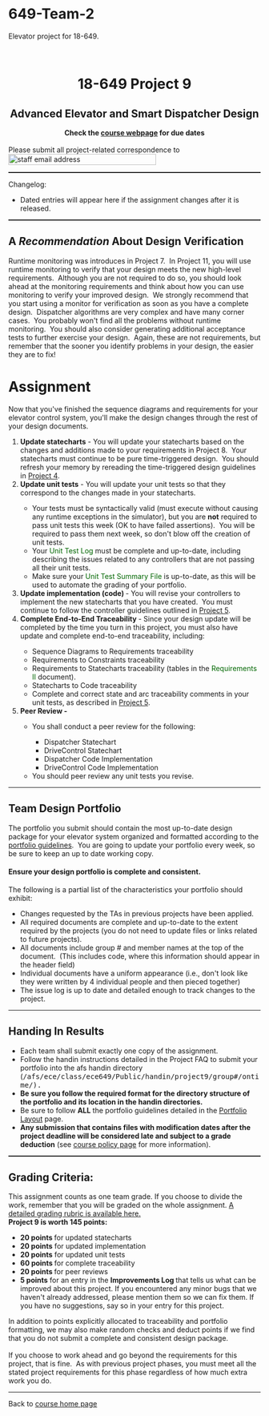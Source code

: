 649-Team-2
==========

Elevator project for 18-649.

<html>
<body>
<br>
<center>
  <h1> 18-649 Project 9</h1>
  </center>
  <div style="text-align: center;">
  </div>
  <center>
  <div style="text-align: left;">
  <div style="text-align: center;">
  <h2><b>Advanced Elevator and Smart Dispatcher Design</b></h2>
  <span style="font-weight: bold;">Check the <a
   href="http://www.ece.cmu.edu/%7Eece649/">course webpage</a> for due
  dates</span><br>
  <span style="font-weight: bold;"></span><br>
  </div>
  <span style="font-weight: bold;"></span>Please submit all
  project-related correspondence to&nbsp;<img
   style="width: 295px; height: 22px;" alt="staff email address"
   src="../e-mail_addr.gif"><br>
  </div>
  </center>
  </center>
  <hr style="width: 100%; height: 2px;">Changelog:<br>
  <ul>
  </ul>
  <ul>
    <li>Dated entries will appear here if the assignment changes after it
  is released. </li>
  </ul>
  <ul>
  </ul>
  <hr style="width: 100%; height: 2px;">
  <h2>A <span style="font-style: italic;">Recommendation </span>About
  Design Verification</h2>
  Runtime monitoring was introduces in Project 7.&nbsp; In Project 11,
  you
  will use runtime monitoring to verify that your design meets the new
  high-level requirements.&nbsp; Although you are not required to do so,
  you
  should look ahead at the monitoring requirements and think about how
  you can use monitoring to verify your improved design.&nbsp; We
  strongly
  recommend that you start using a monitor for verification as soon as
  you have a complete design.&nbsp; Dispatcher algorithms are very
  complex and
  have many corner cases.&nbsp; You probably won't find all the problems
  without runtime monitoring.&nbsp; You should also consider generating
  additional acceptance tests to further exercise your design.&nbsp;
  Again,
  these are not requirements, but remember that the sooner you identify
  problems in your design, the easier they are to fix!<br>
  <h1>Assignment</h1>
  Now that you've finished the
  sequence diagrams and requirements for your elevator
  control
  system, you'll make the design changes through the rest of your design
  documents.<br>
  <ol>
    <li><span style="font-weight: bold;">Update statecharts</span> - You
  will update your statecharts based on
  the changes and additions made to your requirements in Project 8.&nbsp;
  Your statecharts must continue to be pure time-triggered design.&nbsp;
  You should refresh your memory by rereading the time-triggered design
  guidelines in <a href="../proj4/index.html">Project 4</a>.</li>
    <li><span style="font-weight: bold;">Update unit tests</span> - You
  will update your unit tests so that they
  correspond to the changes made in your statecharts.&nbsp; <br>
    </li>
    <ul>
      <li>Your tests must be syntactically valid (must execute without
  causing any runtime exceptions in the simulator), but you are <span
   style="font-weight: bold;">not</span> required to pass unit tests this
  week (OK to have failed assertions).&nbsp; You will be required to pass
  them next week, so don't blow
  off the creation of unit tests.&nbsp;&nbsp;</li>
      <li>Your <span style="color: rgb(0, 102, 0);">Unit Test Log</span>
  must be complete and up-to-date, including describing the issues
  related to any controllers that are not passing all their unit tests.<br>
      </li>
      <li>Make sure your <span style="color: rgb(0, 102, 0);">Unit Test
  Summary File</span> is up-to-date, as this will be used to automate the
  grading of your portfolio.<br>
      </li>
    </ul>
    <li><span style="font-weight: bold;">Update implementation (code) </span>-
  You will revise your controllers to implement the new statecharts that
  you have created.&nbsp; You must continue to follow the controller guidelines
  outlined in <a href="../proj5/index.html">Project 5</a>.</li>
    <li><span style="font-weight: bold;">Complete End-to-End Traceability
      </span>- Since your design update will be completed by the
  time you turn in this project, you must also have update and complete
  end-to-end traceability, including:</li>
    <ul>
      <li>Sequence Diagrams to Requirements traceability</li>
      <li>Requirements to Constraints traceability</li>
      <li>Requirements to Statecharts traceability (tables in the <span
   style="color: rgb(0, 102, 0);">Requirements II </span>document).</li>
      <li>Statecharts to Code traceability</li>
      <li>Complete and correct state and arc traceability comments in
  your unit tests, as described in <a href="../proj5/index.html">Project
  5</a>.</li>
    </ul>
    <li><span style="font-weight: bold;">Peer Review -&nbsp;</span></li>
    <ul>
      <li>You shall conduct a peer review for the following:</li>
      <ul>
        <li>Dispatcher Statechart</li>
        <li>DriveControl Statechart</li>
        <li>Dispatcher Code Implementation</li>
        <li>DriveControl Code Implementation</li>
      </ul>
      <li><span style="font-weight: bold;"></span>You should peer review
  any unit tests you revise.<br>
      </li>
    </ul>
  </ol>
  <hr>
  <h2 style=""> Team Design Portfolio </h2>
  <p> The portfolio you submit should contain the most up-to-date design
  package for your elevator system organized and formatted according to
  the <a
   href="http://www.ece.cmu.edu/%7Eece649/project/portfolio/portfolio_layout.html">portfolio
  guidelines</a>.<span style="">&nbsp;</span> You are going to update
  your
  portfolio every week, so be sure to keep an up to date working
  copy.&nbsp;<br>
  </p>
  <h4> Ensure your design portfolio is complete and consistent. </h4>
  The following is a partial list of the characteristics your portfolio
  should exhibit:
  <ul>
    <li>Changes requested by the TAs in previous projects have been
  applied. </li>
    <li>All required documents are complete and up-to-date to the extent
  required by the projects (you do not need to update files or links
  related to future projects).<br>
    </li>
    <li>All documents include group # and member names at the top of the
  document.&nbsp; (This includes code, where this information should
  appear in the header field) </li>
    <li>Individual documents have a uniform appearance (i.e., don't look
  like they were written by 4 individual people and then pieced together)
    </li>
    <li>The issue log is up to date and detailed enough to track changes
  to the project. </li>
  </ul>
  <hr>
  <h2> Handing In Results</h2>
  <ul>
    <li> Each team shall submit exactly one copy of the
  assignment.<br>
    </li>
    <li>Follow the handin instructions detailed in the
  Project FAQ to submit your portfolio into the afs handin directory (<tt>/afs/ece/class/ece649/Public/handin/project9/group#/ontime/).</tt><span
   style="font-weight: bold;"><br>
      </span></li>
    <li><span style="font-weight: bold;">Be sure you
  follow the required format for the directory structure of the portfolio
  and its location in the handin directories.</span><br>
    </li>
    <li>Be sure to follow <span style="font-weight: bold;">ALL</span>
  the
  portfolio guidelines detailed in the <a
   href="../portfolio/portfolio_layout.html">Portfolio Layout</a> page.<b><br>
      </b></li>
    <li><b>Any submission that contains files with modification dates
  after the project deadline will be considered late and subject to a
  grade deduction</b> (see <a
   href="http://www.ece.cmu.edu/%7Eece649/admin.html#grading">course
  policy page</a> for more information). </li>
  </ul>
  <hr style="width: 100%; height: 2px;">
  <h2>Grading Criteria:</h2>
  <p>This assignment counts as one team grade. If you choose to divide
  the work, remember that you will be graded on the whole assignment. <a
   href="proj9_grade_sheet.pdf">A detailed grading
  rubric is available here.</a><br>
  <span style="font-weight: bold;">Project 9 is worth 145 points:</span>
  </p>
  <ul>
    <li><span style="font-weight: bold;">20 points </span>for updated
  statecharts<br>
    </li>
    <li><span style="font-weight: bold;"> 20 points</span> for updated
  implementation</li>
    <li><span style="font-weight: bold;"> 20 points</span> for updated
  unit tests</li>
    <li><span style="font-weight: bold;">60 points </span>for complete
  traceability</li>
    <li><span style="font-weight: bold;">20 points </span>for peer
  reviews<br>
    </li>
    <li><span style="font-weight: bold;">5 points</span> for an entry in
  the <span style="font-weight: bold;">Improvements Log </span>that
  tells us what
  can be improved about this project. If you
  encountered any minor bugs that we haven't already addressed, please
  mention them so we can fix them. If you have no suggestions, say so in
  your entry for this project.</li>
  </ul>
  In addition to points
  explicitly allocated to traceability and portfolio formatting, we may
  also make
  random checks and deduct points if we find that you do not submit a
  complete and consistent design package.<br>
  <br>
  If you choose to work ahead and go beyond the requirements for this
  project, that is fine.&nbsp; As with previous project phases, you must
  meet all the
  stated
  project requirements for this phase regardless of how much extra work
  you do.
  <hr>
  <p>Back to <a href="http://www.ece.cmu.edu/%7Eece649/">course home page</a>
  </p>
  </body>
  </html>
